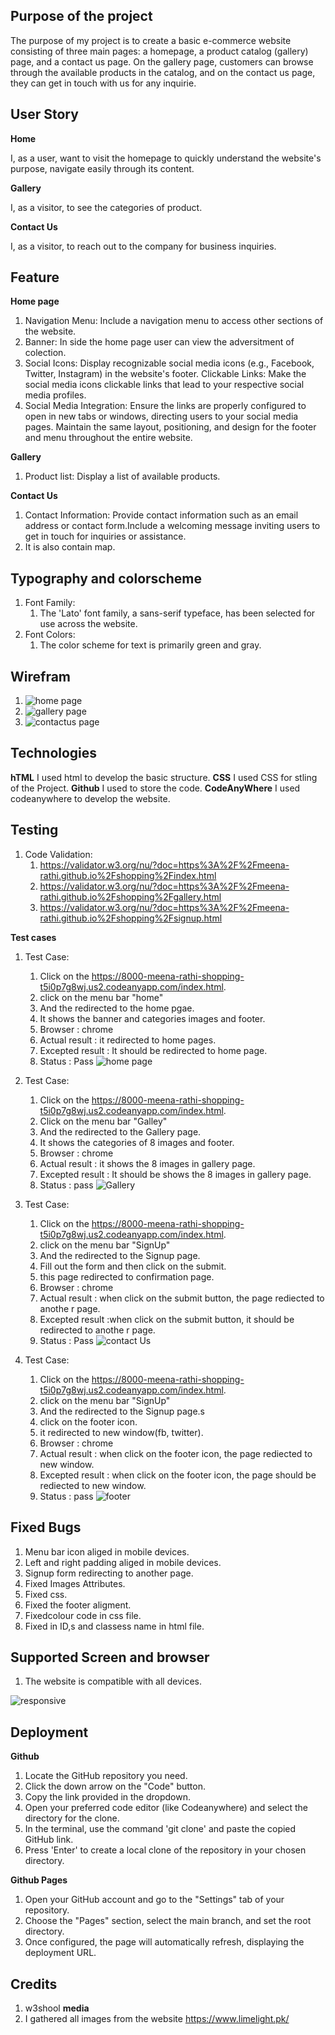 ## Purpose of the project ##

The purpose of my project is to create a basic e-commerce website consisting of three main pages: a homepage, a product catalog (gallery) page, and a contact us page. On the gallery page, customers can browse through the available products in the catalog, and on the contact us page, they can get in touch with us for any inquirie.

## User Story ##

**Home**

I, as a user,  want to visit the homepage to quickly understand the website's purpose, navigate easily through its content.

**Gallery**

I, as a visitor, to see the categories of product.

**Contact Us**

I, as a visitor, to reach out to the company for business inquiries.

## Feature ##

**Home page**

1. Navigation Menu: Include a navigation menu to access other sections of the website.
2. Banner: In side the home page user can view the adversitment of colection.
3. Social Icons: Display recognizable social media icons (e.g., Facebook, Twitter, Instagram) in the website's footer.
Clickable Links: Make the social media icons clickable links that lead to your respective social media profiles.
4. Social Media Integration: Ensure the links are properly configured to open in new tabs or windows, directing users to your social media pages.
Maintain the same layout, positioning, and design for the footer and menu throughout the entire website.

**Gallery**

1. Product list: Display a list of available products.

**Contact Us**

1. Contact Information: Provide contact information such as an email address or contact form.Include a welcoming message inviting users to get in touch for inquiries or assistance.
2. It is also contain map.

## Typography and colorscheme ##

1. Font Family:
   1. The 'Lato' font family, a sans-serif typeface, has been selected for use across the website.
2. Font Colors:
    1. The color scheme for text is primarily green and gray.

## Wirefram ##

1. ![home page](readme-doc/home.png")
2. ![gallery page](readme-doc/gallery.png)
3. ![contactus page](readme-doc/contactus.png)

## Technologies ##

**hTML**
I used html to develop the basic structure.
**CSS**
I used CSS for stling of the Project.
**Github**
I used to store the code.
**CodeAnyWhere**
I used codeanywhere to develop the website.

## Testing ##

1. Code Validation:
   1. <https://validator.w3.org/nu/?doc=https%3A%2F%2Fmeena-rathi.github.io%2Fshopping%2Findex.html>
   2. <https://validator.w3.org/nu/?doc=https%3A%2F%2Fmeena-rathi.github.io%2Fshopping%2Fgallery.html>
   3. <https://validator.w3.org/nu/?doc=https%3A%2F%2Fmeena-rathi.github.io%2Fshopping%2Fsignup.html>

**Test cases**

1. Test Case:
   1. Click on the <https://8000-meena-rathi-shopping-t5i0p7g8wj.us2.codeanyapp.com/index.html>.
   2. click on the menu bar "home"
   3. And the redirected to the home pgae.
   4. It shows the banner and categories images and footer.
   5. Browser : chrome
   6. Actual result : it redirected to home pages.
   7. Excepted result : It should be redirected to home page.
   8. Status : Pass
![home page](readme-doc/testcase_home.JPG")

2. Test Case:
   1. Click on the <https://8000-meena-rathi-shopping-t5i0p7g8wj.us2.codeanyapp.com/index.html>.
   2. Click on the menu bar "Galley"
   3. And the redirected to the Gallery page.
   4. It shows the categories of 8 images and footer.
   5. Browser : chrome
   6. Actual result : it shows the 8 images in gallery page.
   7. Excepted result : It should be shows the 8 images in gallery page.
   8. Status : pass
![Gallery](readme-doc/testcase_gallery.JPG")

3. Test Case:
   1. Click on the <https://8000-meena-rathi-shopping-t5i0p7g8wj.us2.codeanyapp.com/index.html>.
   2. click on the menu bar "SignUp"
   3. And the redirected to the Signup page.
   4. Fill out the form and then click on the submit.
   5. this page redirected to confirmation page.
   6. Browser : chrome
   7. Actual result : when click on the submit button, the page rediected to anothe r page.
   8. Excepted result :when click on the submit button, it should be redirected to anothe r page.
   9. Status : Pass
![contact Us](readme-doc/testcase_signup.JPG")

4. Test Case:
   1. Click on the <https://8000-meena-rathi-shopping-t5i0p7g8wj.us2.codeanyapp.com/index.html>.
   2. click on the menu bar "SignUp"
   3. And the redirected to the Signup page.s
   4. click on the footer icon.
   5. it redirected to new window(fb, twitter).
   6. Browser : chrome
   7. Actual result : when click on the footer icon, the page rediected to new window.
   8. Excepted result : when click on the footer icon, the page should be rediected to new window.
   9. Status : pass
![footer](readme-doc/testcase_footer.JPG")

## Fixed Bugs ##

1. Menu bar icon aliged in mobile devices.
2. Left and right padding aliged in mobile devices.
3. Signup form redirecting to another page.
4. Fixed Images Attributes.
5. Fixed css.
6. Fixed the footer aligment.
7. Fixedcolour code in css file.
8. Fixed in ID,s and classess name in html file.

## Supported Screen and browser ##

1. The website is compatible with all devices.

![responsive](readme-doc/responsive.JPG)

## Deployment ##

**Github**

1. Locate the GitHub repository you need.
2. Click the down arrow on the "Code" button.
3. Copy the link provided in the dropdown.
4. Open your preferred code editor (like Codeanywhere) and select the directory for the clone.
5. In the terminal, use the command 'git clone' and paste the copied GitHub link.
6. Press 'Enter' to create a local clone of the repository in your chosen directory.

**Github Pages**

1. Open your GitHub account and go to the "Settings" tab of your repository.
2. Choose the "Pages" section, select the main branch, and set the root directory.
3. Once configured, the page will automatically refresh, displaying the deployment URL.

## Credits ##

1. w3shool
**media**
1. I gathered all images from the website <https://www.limelight.pk/>
